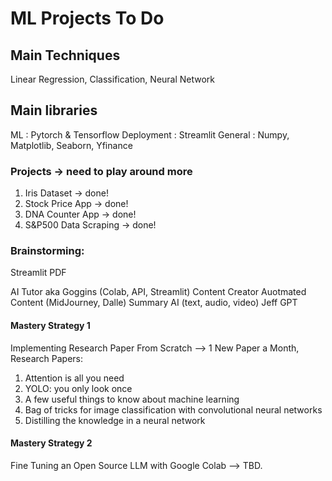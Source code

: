 # ML Projects To Do 

## Main Techniques

Linear Regression, Classification, Neural Network 

## Main libraries

ML : Pytorch & Tensorflow 
Deployment : Streamlit
General : Numpy, Matplotlib, Seaborn, Yfinance 

### Projects -> need to play around more 

1. Iris Dataset -> done!
2. Stock Price App -> done!
3. DNA Counter App -> done! 
4. S&P500 Data Scraping -> done!

### Brainstorming:
Streamlit PDF 




AI Tutor aka Goggins (Colab, API, Streamlit)
Content Creator 
Auotmated Content (MidJourney, Dalle)
Summary AI (text, audio, video)
Jeff GPT 

#### Mastery Strategy 1 

Implementing Research Paper From Scratch --> 1 New Paper a Month, Research Papers:

1. Attention is all you need
2. YOLO: you only look once
3. A few useful things to know about machine learning 
4. Bag of tricks for image classification with convolutional neural networks
5. Distilling the knowledge in a neural network 

#### Mastery Strategy 2 
Fine Tuning an Open Source LLM with Google Colab --> TBD.
